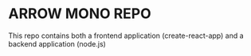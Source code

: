 # ARROW MONO REPO

This repo contains both a frontend application (create-react-app) and a backend application (node.js)
